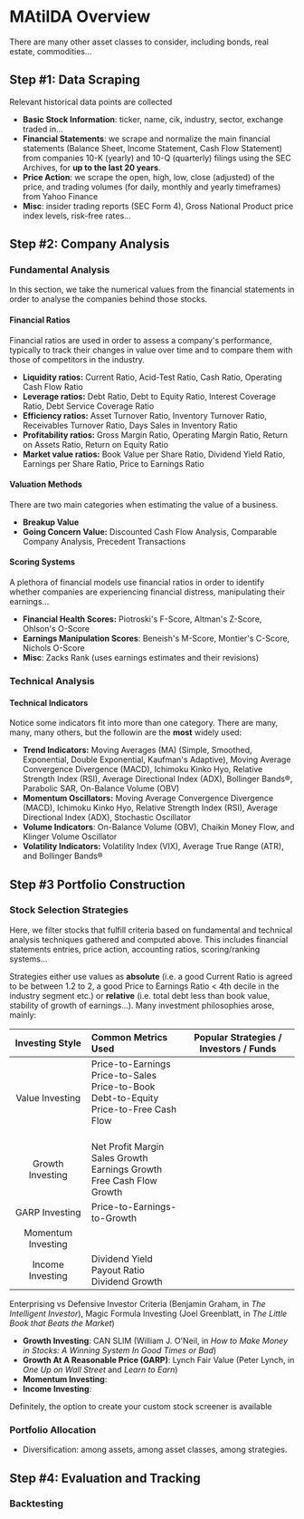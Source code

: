 # MAtilDA Overview

There are many other asset classes to consider, including bonds, real estate, commodities...

## Step #1: Data Scraping

Relevant historical data points are collected

- **Basic Stock Information**: ticker, name, cik, industry, sector, exchange traded in...
- **Financial Statements**: we scrape and normalize the main financial statements (Balance Sheet, Income Statement, Cash Flow Statement) from companies 10-K (yearly) and 10-Q (quarterly) filings using the SEC Archives, for **up to the last 20 years**. 
- **Price Action**: we scrape the open, high, low, close (adjusted) of the price, and trading volumes (for daily, monthly and yearly timeframes) from Yahoo Finance
- **Misc**: insider trading reports (SEC Form 4), Gross National Product price index levels, risk-free rates...

## Step #2: Company Analysis

### Fundamental Analysis
In this section, we take the numerical values from the financial statements in order to analyse the companies behind those stocks.
#### Financial Ratios
Financial ratios are used in order to assess a company's performance, typically to track their changes in value over time and to compare them with those of competitors in the industry.

- **Liquidity ratios:** Current Ratio, Acid-Test Ratio, Cash Ratio, Operating Cash Flow Ratio
- **Leverage ratios:** Debt Ratio, Debt to Equity Ratio, Interest Coverage Ratio, Debt Service Coverage Ratio
- **Efficiency ratios:** Asset Turnover Ratio, Inventory Turnover Ratio, Receivables Turnover Ratio, Days Sales in Inventory Ratio
- **Profitability ratios:** Gross Margin Ratio, Operating Margin Ratio, Return on Assets Ratio, Return on Equity Ratio
- **Market value ratios:** Book Value per Share Ratio, Dividend Yield Ratio, Earnings per Share Ratio, Price to Earnings Ratio

#### Valuation Methods
There are two main categories when estimating the value of a business.
- **Breakup Value**
- **Going Concern Value:** Discounted Cash Flow Analysis, Comparable Company Analysis, Precedent Transactions

#### Scoring Systems
A plethora of financial models use financial ratios in order to identify whether companies are experiencing financial distress, manipulating their earnings... 
- **Financial Health Scores:** Piotroski's F-Score, Altman's Z-Score, Ohlson's O-Score
- **Earnings Manipulation Scores**: Beneish's M-Score, Montier's C-Score, Nichols O-Score
- **Misc**: Zacks Rank (uses earnings estimates and their revisions)

### Technical Analysis

#### Technical Indicators

Notice some indicators fit into more than one category. There are many, many, many others, but the followin are the **most** widely used:
- **Trend Indicators:** Moving Averages (MA) (Simple, Smoothed, Exponential, Double Exponential, Kaufman's Adaptive), Moving Average Convergence Divergence (MACD), Ichimoku Kinko Hyo, Relative Strength Index (RSI), Average Directional Index (ADX), Bollinger Bands®, Parabolic SAR, On-Balance Volume (OBV)
- **Momentum Oscillators:** Moving Average Convergence Divergence (MACD), Ichimoku Kinko Hyo, Relative Strength Index (RSI), Average Directional Index (ADX), Stochastic Oscillator
- **Volume Indicators**: On-Balance Volume (OBV), Chaikin Money Flow, and Klinger Volume Oscillator
- **Volatility Indicators:** Volatility Index (VIX), Average True Range (ATR), and Bollinger Bands®

## Step #3 Portfolio Construction

### Stock Selection Strategies
Here, we filter stocks that fulfill criteria based on fundamental and technical analysis techniques gathered and computed above. This includes financial statements entries, price action, accounting ratios, scoring/ranking systems... 

Strategies either use values as **absolute** (i.e. a good Current Ratio is agreed to be between 1.2 to 2, a good Price to Earnings Ratio < 4th decile in the industry segment etc.) or **relative** (i.e. total debt less than book value, stability of growth of earnings...). Many investment philosophies arose, mainly:

| Investing Style     | Common Metrics Used   | Popular Strategies / Investors / Funds |
|:--------------------:|:--------------------- |:--------------------------------------:|
| Value Investing      | Price-to-Earnings<br />Price-to-Sales<br />Price-to-Book<br />Debt-to-Equity<br /> Price-to-Free Cash Flow<br /><br />|                                        |
| Growth Investing     |Net Profit Margin<br />Sales Growth<br />Earnings Growth<br />Free Cash Flow Growth<br />                                       |
| GARP Investing       |Price-to-Earnings-to-Growth<br />|                                        |
| Momentum Investing   |                |                                        |  
| Income Investing     |Dividend Yield<br />Payout Ratio<br />Dividend Growth<br />|                                        |


Enterprising vs Defensive Investor Criteria (Benjamin Graham, in *The Intelligent Investor*), Magic Formula Investing (Joel Greenblatt, in *The Little Book that Beats the Market*)
- **Growth Investing**: CAN SLIM (William J. O'Neil, in *How to Make Money in Stocks: A Winning System In Good Times or Bad*)
- **Growth At A Reasonable Price (GARP)**: Lynch Fair Value (Peter Lynch, in *One Up on Wall Street* and *Learn to Earn*)
- **Momentum Investing**:
- **Income Investing**:     

Definitely, the option to create your custom stock screener is available

### Portfolio Allocation
- Diversification: among assets, among asset classes, among strategies.

## Step #4: Evaluation and Tracking

### Backtesting
